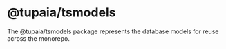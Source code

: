 # @tupaia/tsmodels

The @tupaia/tsmodels package represents the database models for reuse across the monorepo.